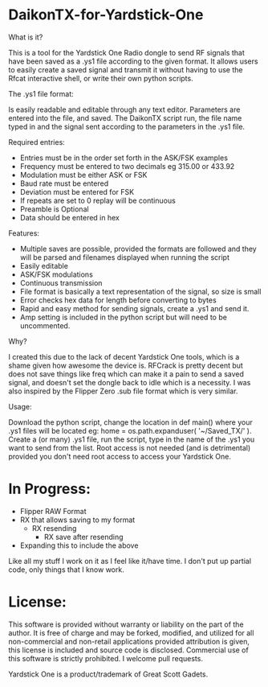 # DaikonTX-for-Yardstick-One

What is it?

This is a tool for the Yardstick One Radio dongle to send RF signals that have been saved as a .ys1 file according to the given format. It allows users to easily create a saved signal and transmit it without having to use the Rfcat interactive shell, or write their own python scripts.
  
The .ys1 file format:

Is easily readable and editable through any text editor. Parameters are entered into the file, and saved. The DaikonTX script run, the file name typed in and the signal sent according to the parameters in the .ys1 file.
  
  Required entries:
  
- Entries must be in the order set forth in the ASK/FSK examples
- Frequency must be entered to two decimals eg 315.00 or 433.92
- Modulation must be either ASK or FSK
- Baud rate must be entered
- Deviation must be entered for FSK 
- If repeats are set to 0 replay will be continuous
- Preamble is Optional
- Data should be entered in hex
  
Features:

  - Multiple saves are possible, provided the formats are followed and they will be parsed and filenames displayed when running the script
  - Easily editable
  - ASK/FSK modulations
  - Continuous transmission
  - File format is basically a text representation of the signal, so size is small
  - Error checks hex data for length before converting to bytes
  - Rapid and easy method for sending signals, create a .ys1 and send it.
  - Amp setting is included in the python script but will need to be uncommented.
  
Why?

I created this due to the lack of decent Yardstick One tools, which is a shame given how awesome the device is. RFCrack is pretty decent but does not save things like freq which can make it a pain to send a saved signal, and doesn't set the dongle back to idle which is a necessity. I was also inspired by the Flipper Zero .sub file format which is very similar.

Usage:

Download the python script, change the location in def main() where your .ys1 files will be located eg: home = os.path.expanduser( '~/Saved_TX/' ). Create a (or many) .ys1 file, run the script, type in the name of the .ys1 you want to send from the list. Root access is not needed (and is detrimental) provided you don't need root access to access your Yardstick One.

# In Progress:
- Flipper RAW Format
- RX that allows saving to my format
  - RX resending
    - RX save after resending
- Expanding this to include the above

Like all my stuff I work on it as I feel like it/have time. I don't put up partial code, only things that I know work. 

# License:

This software is provided without warranty or liability on the part of the author. It is free of charge and may be forked, modified, and utilized for all non-commercial and non-retail applications provided attribution is given, this license is included and source code is disclosed. Commercial use of this software is strictly prohibited. I welcome pull requests.

Yardstick One is a product/trademark of Great Scott Gadets.
